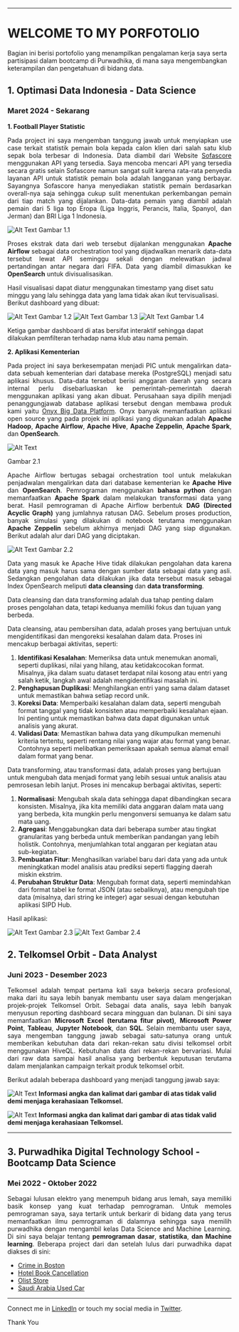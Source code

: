 
---
# **WELCOME TO MY PORFOTOLIO**

Bagian ini berisi portofolio yang menampilkan pengalaman kerja saya serta partisipasi dalam bootcamp di Purwadhika, di mana saya mengembangkan keterampilan dan pengetahuan di bidang data.


## 1. Optimasi Data Indonesia - Data Science
### Maret 2024 - Sekarang
**1. Football Player Statistic**
   
<p align="justify">
Pada project ini saya mengemban tanggung jawab untuk menyiapkan use case terkait statistik pemain bola kepada calon klien dari salah satu klub sepak bola terbesar di Indonesia. Data diambil dari Website <a href="https://www.sofascore.com">Sofascore</a> menggunakan API yang tersedia. Saya mencoba mencari API yang tersedia secara gratis selain Sofascore namun sangat sulit karena rata-rata penyedia layanan API untuk statistik pemain bola adalah langganan yang berbayar. Sayangnya Sofascore hanya menyediakan statistik pemain berdasarkan overall-nya saja sehingga cukup sulit menentukan perkembangan pemain dari tiap match yang dijalankan. Data-data pemain yang diambil adalah pemain dari 5 liga top Eropa (Liga Inggris, Perancis, Italia, Spanyol, dan Jerman) dan BRI Liga 1 Indonesia.
</p>

![Alt Text](/pic/football_flow_1.jpg)
Gambar 1.1
<p align="justify">
Proses ekstrak data dari web tersebut dijalankan menggunakan <strong>Apache Airflow</strong> sebagai data orchestration tool yang dijadwalkan menarik data-data tersebut lewat API seminggu sekali dengan melewatkan jadwal pertandingan antar negara dari FIFA. Data yang diambil dimasukkan ke <strong>OpenSearch</strong> untuk divisualisasikan.
</p>

Hasil visualisasi dapat diatur menggunakan timestamp yang diset satu minggu yang lalu sehingga data yang lama tidak akan ikut tervisualisasi. Berikut dashboard yang dibuat:

![Alt Text](/pic/football_1.jpg)
Gambar 1.2
![Alt Text](/pic/football_2.jpg)
Gambar 1.3
![Alt Text](/pic/football_3.jpg)
Gambar 1.4

Ketiga gambar dashboard di atas bersifat interaktif sehingga dapat dilakukan pemfilteran terhadap nama klub atau nama pemain.

**2. Aplikasi Kementerian**

<p align="justify">
Pada project ini saya berkesempatan menjadi PIC untuk mengalirkan data-data sebuah kementerian dari database mereka (PostgreSQL) menjadi satu aplikasi khusus. Data-data tersebut berisi anggaran daerah yang secara internal perlu disebarluaskan ke pemerintah-pemerintah daerah menggunakan aplikasi yang akan dibuat. Perusahaan saya dipilih menjadi penanggungjawab database aplikasi tersebut dengan membawa produk kami yaitu <a href="https://onyx.id/">Onyx Big Data Platform</a>. Onyx banyak memanfaatkan aplikasi open source yang pada projek ini aplikasi yang digunakan adalah <strong>Apache Hadoop</strong>, <strong>Apache Airflow</strong>, <strong>Apache Hive</strong>, <strong>Apache Zeppelin</strong>, <strong>Apache Spark</strong>, dan <strong>OpenSearch</strong>.
</p>

![Alt Text](/pic/application_flow.jpg)

Gambar 2.1

<p align="justify">
Apache Airflow bertugas sebagai orchestration tool untuk melakukan penjadwalan mengalirkan data dari database kementerian ke <strong>Apache Hive</strong> dan <strong>OpenSearch</strong>. Pemrograman menggunakan <strong>bahasa python</strong> dengan memanfaatkan <strong>Apache Spark</strong> dalam melakukan transformasi data yang berat. Hasil pemrograman di Apache Airflow berbentuk <strong>DAG (Directed Acyclic Graph)</strong> yang jumlahnya ratusan DAG. Sebelum proses production, banyak simulasi yang dilakukan di notebook terutama menggunakan <strong>Apache Zeppelin</strong> sebelum akhirnya menjadi DAG yang siap digunakan. Berikut adalah alur dari DAG yang diciptakan.
</p>

![Alt Text](/pic/dag.png)
Gambar 2.2

<p align="justify">
Data yang masuk ke Apache Hive tidak dilakukan pengolahan data karena data yang masuk harus sama dengan sumber data sebagai data yang asli. Sedangkan pengolahan data dilakukan jika data tersebut masuk sebagai Index OpenSearch meliputi <strong>data cleansing</strong> dan <strong> data transforming</strong>.
</p>

Data cleansing dan data transforming adalah dua tahap penting dalam proses pengolahan data, tetapi keduanya memiliki fokus dan tujuan yang berbeda.

Data cleansing, atau pembersihan data, adalah proses yang bertujuan untuk mengidentifikasi dan mengoreksi kesalahan dalam data. Proses ini mencakup berbagai aktivitas, seperti:
1. **Identifikasi Kesalahan**: Memeriksa data untuk menemukan anomali, seperti duplikasi, nilai yang hilang, atau ketidakcocokan format. Misalnya, jika dalam suatu dataset terdapat nilai kosong atau entri yang salah ketik, langkah awal adalah mengidentifikasi masalah ini.
2. **Penghapusan Duplikasi**: Menghilangkan entri yang sama dalam dataset untuk memastikan bahwa setiap record unik.
3. **Koreksi Data**: Memperbaiki kesalahan dalam data, seperti mengubah format tanggal yang tidak konsisten atau memperbaiki kesalahan ejaan. Ini penting untuk memastikan bahwa data dapat digunakan untuk analisis yang akurat.
4. **Validasi Data**: Memastikan bahwa data yang dikumpulkan memenuhi kriteria tertentu, seperti rentang nilai yang wajar atau format yang benar. Contohnya seperti melibatkan pemeriksaan apakah semua alamat email dalam format yang benar.

Data transforming, atau transformasi data, adalah proses yang bertujuan untuk mengubah data menjadi format yang lebih sesuai untuk analisis atau pemrosesan lebih lanjut. Proses ini mencakup berbagai aktivitas, seperti:
1. **Normalisasi**: Mengubah skala data sehingga dapat dibandingkan secara konsisten. Misalnya, jika kita memiliki data anggaran dalam mata uang yang berbeda, kita mungkin perlu mengonversi semuanya ke dalam satu mata uang.
2. **Agregasi**: Menggabungkan data dari beberapa sumber atau tingkat granularitas yang berbeda untuk memberikan pandangan yang lebih holistik. Contohnya, menjumlahkan total anggaran per kegiatan atau sub-kegiatan.
3. **Pembuatan Fitur**: Menghasilkan variabel baru dari data yang ada untuk meningkatkan model analisis atau prediksi seperti flagging daerah miskin ekstrim.
4. **Perubahan Struktur Data**: Mengubah format data, seperti memindahkan dari format tabel ke format JSON (atau sebaliknya), atau mengubah tipe data (misalnya, dari string ke integer) agar sesuai dengan kebutuhan aplikasi SIPD Hub.

Hasil aplikasi:

![Alt Text](/pic/aplikasi_1.jpg)
Gambar 2.3
![Alt Text](/pic/aplikasi_2.jpg)
Gambar 2.4

## 2. Telkomsel Orbit - Data Analyst
### Juni 2023 - Desember 2023
<p align="justify">
Telkomsel adalah tempat pertama kali saya bekerja secara profesional, maka dari itu saya lebih banyak membantu user saya dalam mengerjakan projek-projek Telkomsel Orbit. Sebagai data analis, saya lebih banyak menyusun reporting dashboard secara mingguan dan bulanan. Di sini saya memanfaatkan <strong>Microsoft Excel (terutama fitur pivot)</strong>, <strong>Microsoft Power Point</strong>, <strong>Tableau</strong>, <strong>Jupyter Notebook</strong>, dan <strong>SQL</strong>. Selain membantu user saya, saya mengemban tanggung jawab sebagai satu-satunya orang untuk memberikan kebutuhan data dari rekan-rekan satu divisi telkomsel orbit menggunakan HiveQL. Kebutuhan data dari rekan-rekan bervariasi. Mulai dari raw data sampai hasil analisa yang berbentuk keputusan terutama dalam menjalankan campaign terkait produk telkomsel orbit.
</p>

Berikut adalah beberapa dashboard yang menjadi tanggung jawab saya:

![Alt Text](/pic/telkomsel_1.jpg)
**Informasi angka dan kalimat dari gambar di atas tidak valid demi menjaga kerahasiaan Telkomsel.**

![Alt Text](/pic/telkomsel_2.jpg)
**Informasi angka dan kalimat dari gambar di atas tidak valid demi menjaga kerahasiaan Telkomsel.**

---

## 3. Purwadhika Digital Technology School - Bootcamp Data Science
### Mei 2022 - Oktober 2022
<p align="justify">
Sebagai lulusan elektro yang menempuh bidang arus lemah, saya memiliki basik konsep yang kuat terhadap pemrograman. Untuk memoles pemrograman saya, saya tertarik untuk berkarir di bidang data yang terus memanfaatkan ilmu pemrograman di dalamnya sehingga saya memilih purwadhika dengan mengambil kelas Data Science and Machine Learning. Di sini saya belajar tentang <strong>pemrograman dasar</strong>, <strong>statistika</strong>, <strong>dan Machine learning</strong>. Beberapa project dari dan setelah lulus dari purwadhika dapat diakses di sini:
</p>

- [Crime in Boston](https://github.com/MuhammadMukhlis220/Porfotolio_Project/tree/main/Crime%20in%20Boston)
- [Hotel Book Cancellation](https://github.com/MuhammadMukhlis220/Porfotolio_Project/tree/main/Hotel%20Cancellation)
- [Olist Store](https://github.com/MuhammadMukhlis220/Porfotolio_Project/tree/main/Olist%20Store)
- [Saudi Arabia Used Car](https://github.com/MuhammadMukhlis220/Porfotolio_Project/tree/main/Saudi%20Arabia%20Used%20Car)

---
Connect me in [LinkedIn](www.linkedin.com/in/mmukhlis10) or touch my social media in [Twitter](https://twitter.com/bobyjhow).

Thank You
